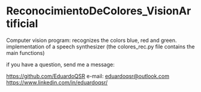 # ReconocimientoDeColores_VisionArtificial

Computer vision program: recognizes the colors blue, red and green. implementation of a speech synthesizer (the colores_rec.py file contains the main functions)

if you have a question, send me a message:

https://github.com/EduardoQSR
e-mail: eduardoqsr@outlook.com
https://www.linkedin.com/in/eduardoqsr/
